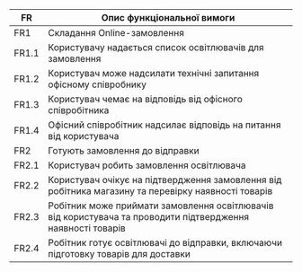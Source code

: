 
| FR    | Опис функціональної вимоги  |
|-------|---------------------------- |
| FR1   | Складання Online-замовлення |
| FR1.1 | Користувачу надається список освітлювачів для замовлення |
| FR1.2 | Користувач може надсилати технічні запитання офісному співробнику |
| FR1.3 | Користувач чемає на відповідь від офісного співробітника |
| FR1.4 | Офісний співробітник надсилає відповідь на питання від користувача |
| FR2   | Готують замовлення до відправки |
| FR2.1 | Користувач робить замовлення освітлювача |
| FR2.2 | Користувач очікує на підтвердження замовлення від робітника магазину та перевірку наявності товарів |
| FR2.3 | Робітник може приймати замовлення освітлювачів від користувача та проводити підтвердження наявності товарів |
| FR2.4 | Робітник готує освітлювачі до відправки, включаючи підготовку товарів для доставки |
